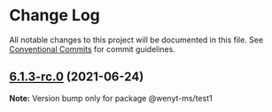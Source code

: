 # Change Log

All notable changes to this project will be documented in this file.
See [Conventional Commits](https://conventionalcommits.org) for commit guidelines.

## [6.1.3-rc.0](https://github.com/wenytang-ms-123/testavc/compare/@wenyt-ms/test1@6.1.2...@wenyt-ms/test1@6.1.3-rc.0) (2021-06-24)

**Note:** Version bump only for package @wenyt-ms/test1
